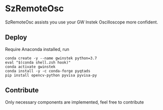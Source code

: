 # SzRemoteOsc
SzRemoteOsc assists you use your GW Instek Oscilloscope more confident.

## Deploy
Require Anaconda installed, run 

```
conda create -y --name gwinstek python=3.7
eval "$(conda shell.zsh hook)"
conda activate gwinstek
conda install -y -c conda-forge pyqtads
pip install opencv-python pyvisa pyvisa-py 
```

## Contribute
Only necessary components are implemented, feel free to contribute
